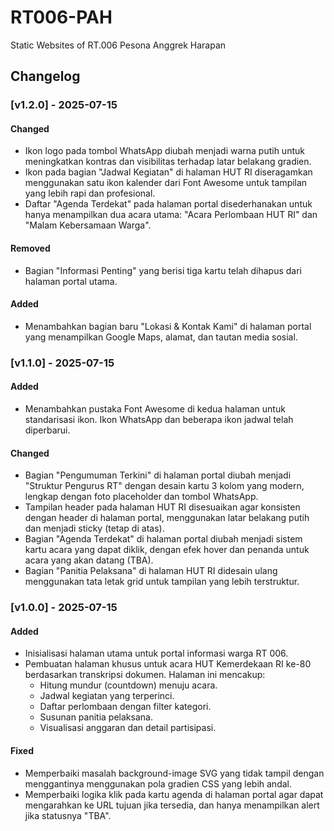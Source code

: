 # RT006-PAH

Static Websites of RT.006 Pesona Anggrek Harapan

## Changelog

### [v1.2.0] - 2025-07-15

#### Changed

- Ikon logo pada tombol WhatsApp diubah menjadi warna putih untuk meningkatkan kontras dan visibilitas terhadap latar belakang gradien.
- Ikon pada bagian "Jadwal Kegiatan" di halaman HUT RI diseragamkan menggunakan satu ikon kalender dari Font Awesome untuk tampilan yang lebih rapi dan profesional.
- Daftar "Agenda Terdekat" pada halaman portal disederhanakan untuk hanya menampilkan dua acara utama: "Acara Perlombaan HUT RI" dan "Malam Kebersamaan Warga".

#### Removed

- Bagian "Informasi Penting" yang berisi tiga kartu telah dihapus dari halaman portal utama.

#### Added

- Menambahkan bagian baru "Lokasi & Kontak Kami" di halaman portal yang menampilkan Google Maps, alamat, dan tautan media sosial.

### [v1.1.0] - 2025-07-15

#### Added

- Menambahkan pustaka Font Awesome di kedua halaman untuk standarisasi ikon. Ikon WhatsApp dan beberapa ikon jadwal telah diperbarui.

#### Changed

- Bagian "Pengumuman Terkini" di halaman portal diubah menjadi "Struktur Pengurus RT" dengan desain kartu 3 kolom yang modern, lengkap dengan foto placeholder dan tombol WhatsApp.
- Tampilan header pada halaman HUT RI disesuaikan agar konsisten dengan header di halaman portal, menggunakan latar belakang putih dan menjadi sticky (tetap di atas).
- Bagian "Agenda Terdekat" di halaman portal diubah menjadi sistem kartu acara yang dapat diklik, dengan efek hover dan penanda untuk acara yang akan datang (TBA).
- Bagian "Panitia Pelaksana" di halaman HUT RI didesain ulang menggunakan tata letak grid untuk tampilan yang lebih terstruktur.

### [v1.0.0] - 2025-07-15

#### Added

- Inisialisasi halaman utama untuk portal informasi warga RT 006.
- Pembuatan halaman khusus untuk acara HUT Kemerdekaan RI ke-80 berdasarkan transkripsi dokumen. Halaman ini mencakup:
  - Hitung mundur (countdown) menuju acara.
  - Jadwal kegiatan yang terperinci.
  - Daftar perlombaan dengan filter kategori.
  - Susunan panitia pelaksana.
  - Visualisasi anggaran dan detail partisipasi.

#### Fixed

- Memperbaiki masalah background-image SVG yang tidak tampil dengan menggantinya menggunakan pola gradien CSS yang lebih andal.
- Memperbaiki logika klik pada kartu agenda di halaman portal agar dapat mengarahkan ke URL tujuan jika tersedia, dan hanya menampilkan alert jika statusnya "TBA".

